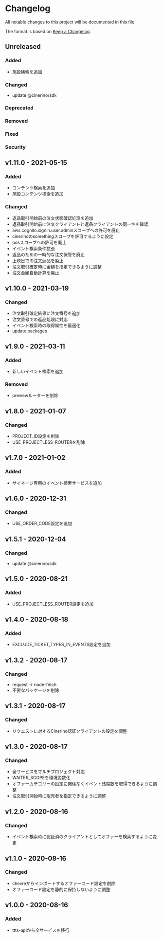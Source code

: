 # Changelog

All notable changes to this project will be documented in this file.

The format is based on [Keep a Changelog](http://keepachangelog.com/).

## Unreleased

### Added

- 施設検索を追加

### Changed

- update @cinerino/sdk

### Deprecated

### Removed

### Fixed

### Security

## v1.11.0 - 2021-05-15

### Added

- コンテンツ検索を追加
- 施設コンテンツ検索を追加

### Changed

- 返品取引開始前の注文状態確認処理を追加
- 返品取引開始前に注文クライアントと返品クライアントの同一性を確認
- aws.cognito.signin.user.adminスコープへの許可を廃止
- cinerinoのsomethingスコープを許可するように設定
- posスコープへの許可を廃止
- イベント検索条件拡張
- 返品のための一時的な注文保管を廃止
- 上映日での注文返品を廃止
- 注文取引確定時に金額を指定できるように調整
- 注文金額自動計算を廃止

## v1.10.0 - 2021-03-19

### Changed

- 注文取引確定結果に注文番号を追加
- 注文番号での返品処理に対応
- イベント検索時の取得属性を最適化
- update packages

## v1.9.0 - 2021-03-11

### Added

- 新しいイベント検索を追加

### Removed

- previewルーターを削除

## v1.8.0 - 2021-01-07

### Changed

- PROJECT_ID設定を削除
- USE_PROJECTLESS_ROUTERを削除

## v1.7.0 - 2021-01-02

### Added

- サイネージ専用のイベント検索サービスを追加

## v1.6.0 - 2020-12-31

### Changed

- USE_ORDER_CODE設定を追加

## v1.5.1 - 2020-12-04

### Changed

- update @cinerino/sdk

## v1.5.0 - 2020-08-21

### Added

- USE_PROJECTLESS_ROUTER設定を追加

## v1.4.0 - 2020-08-18

### Added

- EXCLUDE_TICKET_TYPES_IN_EVENTS設定を追加

## v1.3.2 - 2020-08-17

### Changed

- request -> node-fetch
- 不要なパッケージを削除

## v1.3.1 - 2020-08-17

### Changed

- リクエストに対するCinerino認証クライアントの設定を調整

## v1.3.0 - 2020-08-17

### Changed

- 全サービスをマルチプロジェクト対応
- WAITER_SCOPEを環境変数化
- オファーカテゴリーの設定に関係なくイベント残席数を取得できるように調整
- 注文取引開始時に販売者を指定できるように調整

## v1.2.0 - 2020-08-16

### Changed

- イベント検索時に認証済のクライアントとしてオファーを検索するように変更

## v1.1.0 - 2020-08-16

### Changed

- chevreからインポートするオファーコード設定を削除
- オファーコード設定を静的に保持しないように調整

## v1.0.0 - 2020-08-16

### Added

- ttts-apiから全サービスを移行
